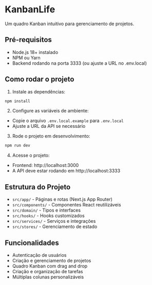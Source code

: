 # KanbanLife

Um quadro Kanban intuitivo para gerenciamento de projetos.

## Pré-requisitos

- Node.js 18+ instalado
- NPM ou Yarn
- Backend rodando na porta 3333 (ou ajuste a URL no .env.local)

## Como rodar o projeto

1. Instale as dependências:
```bash
npm install
```

2. Configure as variáveis de ambiente:
- Copie o arquivo `.env.local.example` para `.env.local`
- Ajuste a URL da API se necessário

3. Rode o projeto em desenvolvimento:
```bash
npm run dev
```

4. Acesse o projeto:
- Frontend: http://localhost:3000
- A API deve estar rodando em http://localhost:3333

## Estrutura do Projeto

- `src/app/` - Páginas e rotas (Next.js App Router)
- `src/components/` - Componentes React reutilizáveis
- `src/domain/` - Tipos e interfaces
- `src/hooks/` - Hooks customizados
- `src/services/` - Serviços e integrações
- `src/stores/` - Gerenciamento de estado

## Funcionalidades

- Autenticação de usuários
- Criação e gerenciamento de projetos
- Quadro Kanban com drag and drop
- Criação e organização de tarefas
- Múltiplas colunas personalizáveis
